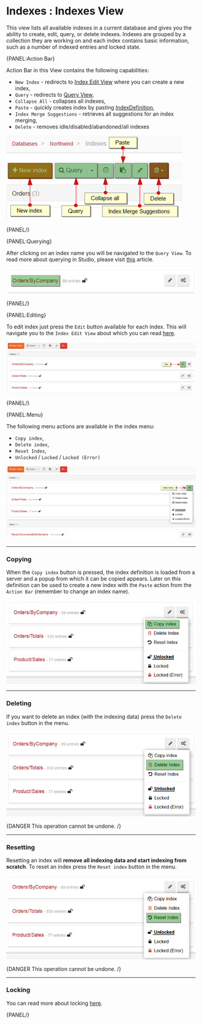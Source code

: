 # Indexes : Indexes View

This view lists all available indexes in a current database and gives you the ability to create, edit, query, or delete indexes. Indexes are grouped by a collection they are working on and each index contains basic information, such as a number of indexed entries and locked state.

{PANEL:Action Bar}

Action Bar in this View contains the following capabilities:

- `New Index` - redirects to [Index Edit View]() where you can create a new index,
- `Query` - redirects to [Query View](),
- `Collapse All` - collapses all indexes,
- `Paste` - quickly creates index by pasting [IndexDefinition](),
- `Index Merge Suggestions` - retrieves all suggestions for an index merging,
- `Delete` - removes idle/disabled/abandoned/all indexes

![Figure 0. Studio. Indexes View. Action Bar.](images/indexes-view-action-bar.png)  

{PANEL/}

{PANEL:Querying}

After clicking on an index name you will be navigated to the `Query View`. To read more about querying in Studio, please visit [this]() article.

![Figure 1. Studio. Indexes View. Query.](images/indexes-view-query.png)  

{PANEL/}

{PANEL:Editing}

To edit index just press the `Edit` button available for each index. This will navigate you to the `Index Edit View` about which you can read [here]().

![Figure 2. Studio. Indexes View. Edit.](images/indexes-view-edit.png)  

{PANEL/}

{PANEL:Menu}


The following menu actions are available in the index menu:


- `Copy index`,
- `Delete index`,
- `Reset Index`,
- `Unlocked` / `Locked` / `Locked (Error)`

![Figure 4. Studio. Indexes View. Menu.](images/indexes-view-menu-2.png)    

<hr />

### Copying

When the `Copy index` button is pressed, the index definition is loaded from a server and a popup from which it can be copied appears. Later on this definition can be used to create a new index with the `Paste` action from  the `Action Bar` (remember to change an index name).

![Figure 5. Studio. Indexes View. Menu. Copying.](images/indexes-view-menu-copy.png)  

<hr />

### Deleting

If you want to delete an index (with the indexing data) press the `Delete index` button in the menu.

![Figure 7. Studio. Indexes View. Menu. Deleting](images/indexes-view-menu-delete.png)  

{DANGER This operation cannot be undone. /}

<hr />

### Resetting

Resetting an index will **remove all indexing data and start indexing from scratch**. To reset an index press the `Reset index` button in the menu.

![Figure 6. Studio. Indexes View. Menu. Resetting](images/indexes-view-menu-reset.png)  

{DANGER This operation cannot be undone. /}

<hr />

### Locking

You can read more about locking [here](../../../server/administration/index-administration#index-locking).

{PANEL/}

